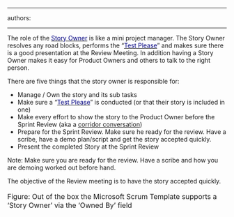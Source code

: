 

---
authors:

---




<span class='intro'> The role of the <a shape="rect" href="/Standards/Management/RulesToBetterScrumUsingTFS/Pages/OwnerForEveryUserStory.aspx"><font color="#000080">Story Owner</font></a>&#160;is like a mini project manager.&#160;The Story Owner resolves any road blocks, performs the&#160;“<a shape="rect" href="/Standards/Management/RulesToBetterScrumUsingTFS/Pages/TestPleaseInScrum.aspx"><font color="#000080">Test Please</font></a>” and makes sure there is a good presentation at the Review Meeting.&#160;In addition having a Story Owner makes it easy for Product Owners and others to talk to the right person. 
 </span>


  <p>There are five things that the story owner is responsible for&#58;</p>
<ul>
    <li>Manage / Own the story and its sub tasks </li>
    <li>Make sure a “<a shape="rect" href="/Standards/Management/RulesToBetterScrumUsingTFS/Pages/TestPleaseInScrum.aspx"><font color="#000080">Test Please</font></a>” is conducted (or that their story is included in one) </li>
    <li>Make every effort to show the story to the Product Owner before the Sprint Review (aka a <a href="/Standards/Management/RulesToBetterProjectManagement/Pages/SpecificationReview.aspx">corridor conversation</a>) </li>
    <li>Prepare for the Sprint Review. Make sure he ready for the review. Have a scribe, have a demo plan/script and get the story accepted quickly. </li>
    <li>Present the completed Story at the Sprint Review </li>
</ul>
<p>Note&#58; Make sure you are ready for the review. Have a scribe and how you are demoing worked out before hand. </p>
<p>The objective of the Review meeting is to have the story accepted quickly.<br>
<br>
<img alt="" src="/Standards/Management/RulesToBetterScrumUsingTFS/PublishingImages/NewProductBacklog.jpg" /><br>
<font class="ms-rteCustom-FigureNormal" size="+0">Figure&#58; Out of the box the Microsoft Scrum Template supports a ‘Story Owner’ via the ‘Owned By’ field</font></p>



